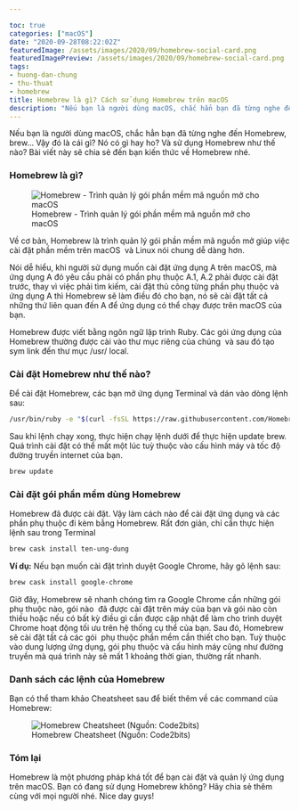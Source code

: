 ```yaml
---

toc: true
categories: ["macOS"]
date: "2020-09-28T08:22:02Z"
featuredImage: /assets/images/2020/09/homebrew-social-card.png
featuredImagePreview: /assets/images/2020/09/homebrew-social-card.png
tags:
- huong-dan-chung
- thu-thuat
- homebrew
title: Homebrew là gì? Cách sử dụng Homebrew trên macOS
description: "Nếu bạn là người dùng macOS, chắc hẳn bạn đã từng nghe đến Homebrew, brew... Vậy đó là cái gì? Nó có gì hay ho? Và sử dụng Homebrew như thế nào? Bài viết này sẽ chia sẻ đến bạn kiến thức về Homebrew nhé."
---
```


Nếu bạn là người dùng macOS, chắc hẳn bạn đã từng nghe đến Homebrew, brew... Vậy đó là cái gì? Nó có gì hay ho? Và sử dụng Homebrew như thế nào? Bài viết này sẽ chia sẻ đến bạn kiến thức về Homebrew nhé.

### Homebrew là gì?
<figure class="kg-card kg-image-card kg-card-hascaption"><img src="/assets/images/2020/09/homebrew-social-card.png" class="kg-image" alt="Homebrew - Trình quản lý gói phần mềm mã nguồn mở cho macOS" sizes="(min-width: 720px) 720px"><figcaption class="text-center">Homebrew - Trình quản lý gói phần mềm mã nguồn mở cho macOS</figcaption></figure>

Về cơ bản, Homebrew là trình quản lý gói phần mềm mã nguồn mở giúp việc cài đặt phần mềm trên macOS &nbsp;và Linux nói chung dễ dàng hơn.

Nói dễ hiểu, khi người sử dụng muốn cài đặt ứng dụng A trên macOS, mà ứng dụng A đó yêu cầu phải có phần phụ thuộc A.1, A.2 phải được cài đặt trước, thay vì việc phải tìm kiếm, cài đặt thủ công từng phần phụ thuộc và ứng dụng A thì Homebrew sẽ làm điều đó cho bạn, nó sẽ cài đặt tất cả những thứ liên quan đến A để ứng dụng có thể chạy được trên macOS của bạn.

Homebrew được viết bằng ngôn ngữ lập trình Ruby. Các gói ứng dụng của Homebrew thường được cài vào thư mục riêng của chúng &nbsp;và sau đó tạo sym link đến thư mục /usr/ local.

### Cài đặt Homebrew như thế nào?

Để cài đặt Homebrew, các bạn mở ứng dụng Terminal và dán vào dòng lệnh sau:
```bash
/usr/bin/ruby -e "$(curl -fsSL https://raw.githubusercontent.com/Homebrew/install/master/install)"
```
Sau khi lệnh chạy xong, thực hiện chạy lệnh dưới để thực hiện update brew. Quá trình cài đặt có thể mất một lúc tuỳ thuộc vào cấu hình máy và tốc độ đường truyền internet của bạn.
```bash
brew update
```
### Cài đặt gói phần mềm dùng Homebrew

Homebrew đã được cài đặt. Vậy làm cách nào để cài đặt ứng dụng và các phần phụ thuộc đi kèm bằng Homebrew. Rất đơn giản, chỉ cần thực hiện lệnh sau trong Terminal
```bash
brew cask install ten-ung-dung
```
**Ví dụ:** Nếu bạn muốn cài đặt trình duyệt Google Chrome, hãy gõ lệnh sau:
```bash
brew cask install google-chrome
```
Giờ đây, Homebrew sẽ nhanh chóng tìm ra Google Chrome cần những gói phụ thuộc nào, gói nào &nbsp;đã được cài đặt trên máy của bạn và gói nào còn thiếu hoặc nếu có bất kỳ điều gì cần được cập nhật để làm cho trình duyệt Chrome hoạt động tối ưu trên hệ thống cụ thể của bạn. Sau đó, Homebrew sẽ cài đặt tất cả các gói &nbsp;phụ thuộc phần mềm cần thiết cho bạn. Tuỳ thuộc vào dung lượng ứng dụng, gói phụ thuộc và cấu hình máy cũng như đường truyền mà quá trình này sẽ mất 1 khoảng thời gian, thường rất nhanh.

### Danh sách các lệnh của Homebrew

Bạn có thể tham khảo Cheatsheet sau để biết thêm về các command của Homebrew:

<figure class="kg-card kg-image-card kg-card-hascaption"><img src="/assets/images/2020/09/cheatsheet-homebrew.png" class="kg-image" alt="Homebrew Cheatsheet (Nguồn: Code2bits)" sizes="(min-width: 720px) 720px"><figcaption class="text-center">Homebrew Cheatsheet (Nguồn: Code2bits)</figcaption></figure>

### Tóm lại

Homebrew là một phương pháp khá tốt để bạn cài đặt và quản lý ứng dụng trên macOS. Bạn có đang sử dụng Homebrew không? Hãy chia sẻ thêm cùng với mọi người nhé. Nice day guys!

